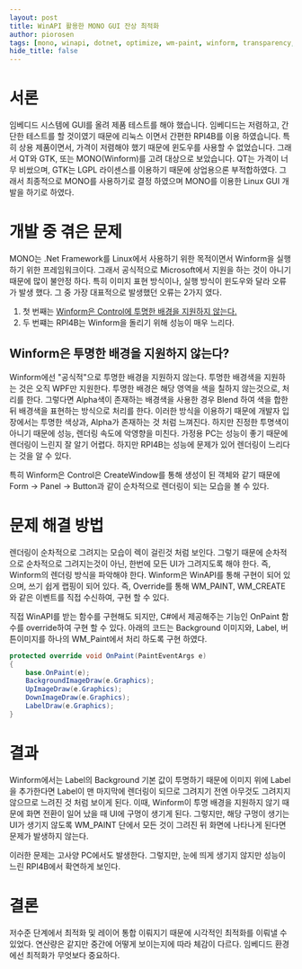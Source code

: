 ```yaml
---
layout: post
title: WinAPI 활용한 MONO GUI 잔상 최적화
author: piorosen
tags: [mono, winapi, dotnet, optimize, wm-paint, winform, transparency, rpi4b, gui, linux]
hide_title: false
---
```


# 서론
임베디드 시스템에 GUI를 올려 제품 테스트를 해야 했습니다. 임베디드는 저렴하고, 간단한 테스트를 할 것이였기 때문에 리눅스 이면서 간편한 RPI4B를 이용 하였습니다. 특히 상용 제품이면서, 가격이 저렴해야 했기 때문에 윈도우를 사용할 수 없었습니다. 그래서 QT와 GTK, 또는 MONO(Winform)를 고려 대상으로 보았습니다. QT는 가격이 너무 비쌌으며, GTK는 LGPL 라이센스를 이용하기 때문에 상업용으론 부적합하였다. 그래서 최종적으로 MONO를 사용하기로 결정 하였으며 MONO를 이용한 Linux GUI 개발을 하기로 하였다.

# 개발 중 겪은 문제

MONO는 .Net Framework를 Linux에서 사용하기 위한 목적이면서 Winform을 실행하기 위한 프레임워크이다. 그래서 공식적으로 Microsoft에서 지원을 하는 것이 아니기 때문에 많이 불안정 하다. 특히 이미지 표현 방식이나, 실행 방식이 윈도우와 달라 오류가 발생 했다. 그 중 가장 대표적으로 발생했던 오류는 2가지 였다.

1. 첫 번째는 [Winform은 Control에 투명한 배경을 지원하지 않는다.](https://docs.microsoft.com/en-us/dotnet/desktop/winforms/controls/how-to-give-your-control-a-transparent-background?view=netframeworkdesktop-4.8)
2. 두 번쨰는 RPI4B는 Winform을 돌리기 위해 성능이 매우 느리다.

## Winform은 투명한 배경을 지원하지 않는다?

Winform에선 "공식적"으로 투명한 배경을 지원하지 않는다. 투명한 배경색을 지원하는 것은 오직 WPF만 지원한다. 투명한 배경은 해당 영역을 색을 칠하지 않는것으로, 처리를 한다. 그렇다면 Alpha색이 존재하는 배경색을 사용한 경우 Blend 하여 색을 합한 뒤 배경색을 표현하는 방식으로 처리를 한다. 이러한 방식을 이용하기 때문에 개발자 입장에서는 투명한 색상과, Alpha가 존재하는 것 처럼 느껴진다. 하지만 진정한 투명색이 아니기 때문에 성능, 렌더링 속도에 악영향을 미친다. 가정용 PC는 성능이 좋기 때문에 렌더링이 느린지 잘 알기 어렵다. 하지만 RPI4B는 성능에 문제가 있어 렌더링이 느리다는 것을 알 수 있다.

특히 Winform은 Control은 CreateWindow를 통해 생성이 된 객체와 같기 때문에 Form -> Panel -> Button과 같이 순차적으로 렌더링이 되는 모습을 볼 수 있다.

# 문제 해결 방법

렌더링이 순차적으로 그려지는 모습이 렉이 걸린것 처럼 보인다. 그렇기 때문에 순차적으로 순차적으로 그려지는것이 아닌, 한번에 모든 UI가 그려지도록 해야 한다. 즉, Winform의 렌더링 방식을 파악해야 한다. Winform은 WinAPI를 통해 구현이 되어 있으며, 쓰기 쉽게 랩핑이 되어 있다. 즉, Override를 통해 WM_PAINT, WM_CREATE와 같은 이벤트를 직접 수신하여, 구현 할 수 있다.

직접 WinAPI를 받는 함수를 구현해도 되지만, C#에서 제공해주는 기능인 OnPaint 함수를 override하여 구현 할 수 있다. 아래의 코드는 Background 이미지와, Label, 버튼이미지를 하나의 WM_Paint에서 처리 하도록 구현 하였다.

```cs
protected override void OnPaint(PaintEventArgs e)
{
    base.OnPaint(e);
    BackgroundImageDraw(e.Graphics);
    UpImageDraw(e.Graphics);
    DownImageDraw(e.Graphics);
    LabelDraw(e.Graphics);
}
```

# 결과

Winform에서는 Label의 Background 기본 값이 투명하기 때문에 이미지 위에 Label을 추가한다면 Label이 맨 마지막에 렌더링이 되므로 그려지기 전엔 아무것도 그려지지 않으므로 느려진 것 처럼 보이게 된다. 이때, Winform이 투명 배경을 지원하지 않기 때문에 화면 전환이 일어 났을 때 UI에 구멍이 생기게 된다. 그렇지만, 해당 구멍이 생기는 UI가 생기지 않도록 WM_PAINT 단에서 모든 것이 그려진 뒤 화면에 나타나게 된다면 문제가 발생하지 않는다. 

이러한 문제는 고사양 PC에서도 발생한다. 그렇지만, 눈에 띄게 생기지 않지만 성능이 느린 RPI4B에서 확연하게 보인다. 

# 결론

저수준 단계에서 최적화 및 레이어 통합 이뤄지기 때문에 시각적인 최적화를 이뤄낼 수 있었다. 연산량은 같지만 중간에 어떻게 보이는지에 따라 체감이 다르다. 임베디드 환경에선 최적화가 무엇보다 중요하다.

